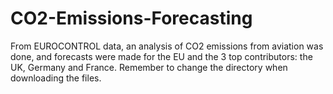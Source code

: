 # CO2-Emissions-Forecasting
From EUROCONTROL data, an analysis of CO2 emissions from aviation was done, and forecasts were made for the EU and the 3 top contributors: the UK, Germany and France.
Remember to change the directory when downloading the files.
